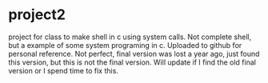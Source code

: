 project2
========
project for class to make shell in c using system calls.  Not complete shell, but a example of some system programing in c.  Uploaded to github for personal reference. Not perfect, final version was lost a year ago, just found this version, but this is not the final version.  Will update if I find the old final version or I spend time to fix this.
